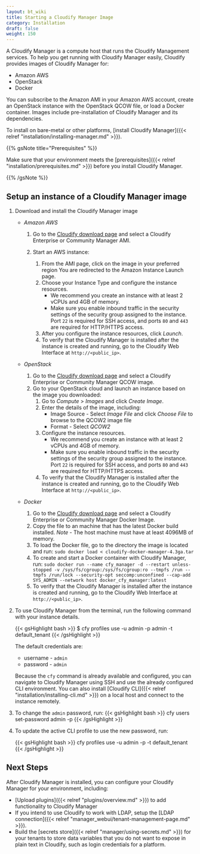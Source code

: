 ```yaml
---
layout: bt_wiki
title: Starting a Cloudify Manager Image
category: Installation
draft: false
weight: 150
---
```

A Cloudify Manager is a compute host that runs the Cloudify Management services. To help you get running with Cloudify Manager easily, Cloudify provides images of Cloudify Manager for:

* Amazon AWS
* OpenStack
* Docker

You can subscribe to the Amazon AMI in your Amazon AWS account,  create an OpenStack instance with the OpenStack QCOW file, or load a Docker container. Images include pre-installation of Cloudify Manager and its dependencies.

To install on bare-metal or other platforms, [install Cloudify Manager]({{< relref "installation/installing-manager.md" >}}).

{{% gsNote title="Prerequisites" %}}

Make sure that your environment meets the [prerequisites]({{< relref "installation/prerequisites.md" >}}) before you install Cloudify Manager.

{{% /gsNote %}}

## Setup an instance of a Cloudify Manager image

1. Download and install the Cloudify Manager image

    * *Amazon AWS*

        1. Go to the [Cloudify download page](http://cloudify.co/download/) and select a Cloudify Enterprise or Community Manager AMI.
        1. Start an AWS instance:

            1. From the AMI page, click on the image in your preferred region
            You are redirected to the Amazon Instance Launch page.
            1. Choose your Instance Type and configure the instance resources.
                * We recommend you create an instance with at least 2 vCPUs and 4GB of memory.
                * Make sure you enable inbound traffic in the security settings of the security group assigned to the instance. Port `22` is required for SSH access, and ports `80` and `443` are required for HTTP/HTTPS access.
            1. After you configure the instance resources, click *Launch*.
            1. To verify that the Cloudify Manager is installed after the instance is created and running, go to the Cloudify Web Interface at `http://<public_ip>`.

    * *OpenStack*
        1. Go to the [Cloudify download page](http://cloudify.co/download/) and select a Cloudify Enterprise or Community Manager QCOW image.
        1. Go to your OpenStack cloud and launch an instance based on the image you downloaded:
            1. Go to *Compute* > *Images* and click *Create Image*.
            1. Enter the details of the image, including:
                * Image Source - Select *Image File* and click *Choose File* to browse to the QCOW2 image file
                * Format - Select *QCOW2*
            1. Configure the instance resources.
                * We recommend you create an instance with at least 2 vCPUs and 4GB of memory.
                * Make sure you enable inbound traffic in the security settings of the security group assigned to the instance. Port `22` is required for SSH access, and ports `80` and `443` are required for HTTP/HTTPS access.
            1. To verify that the Cloudify Manager is installed after the instance is created and running, go to the Cloudify Web Interface at `http://<public_ip>`.

    * *Docker*
        1. Go to the [Cloudify download page](http://cloudify.co/download/) and select a Cloudify Enterprise or Community Manager Docker Image.
        1. Copy the file to an machine that has the latest Docker build installed.
            *Note* - The host machine must have at least 4096MB of memory.
        1. To load the Docker file, go to the directory the image is located and run: `sudo docker load < cloudify-docker-manager-4.3ga.tar` 
        1. To create and start a Docker container with Cloudify Manager, run: `sudo docker run --name cfy_manager -d --restart unless-stopped -v /sys/fs/cgroup:/sys/fs/cgroup:ro --tmpfs /run --tmpfs /run/lock --security-opt seccomp:unconfined --cap-add SYS_ADMIN --network host docker_cfy_manager:latest`
        1. To verify that the Cloudify Manager is installed after the instance is created and running, go to the Cloudify Web Interface at `http://<public_ip>`.

1. To use Cloudify Manager from the terminal, run the following command with your instance details.

    {{< gsHighlight  bash  >}}
    $ cfy profiles use <manager-ip> -u admin -p admin -t default_tenant
    {{< /gsHighlight >}}

    The default credentials are:

    * username - ```admin```
    * password - ```admin```

    Because the `cfy` command is already available and configured, you can navigate to Cloudify Manager using SSH and use the already configured CLI environment. You can also install [Cloudify CLI]({{< relref "installation/installing-cli.md" >}}) on a local host and connect to the instance remotely.

1. To change the `admin` password, run:
    {{< gsHighlight  bash  >}}
    cfy users set-password admin -p <new-password>
    {{< /gsHighlight >}}

1. To update the active CLI profile to use the new password, run:

    {{< gsHighlight  bash  >}}
    cfy profiles use <manager-ip> -u admin -p <the-new-password> -t default_tenant
    {{< /gsHighlight >}}

## Next Steps

After Cloudify Manager is installed, you can configure your Cloudify Manager for your environment, including:

* [Upload plugins]({{< relref "plugins/overview.md" >}}) to add functionality to Cloudify Manager
* If you intend to use Cloudify to work with LDAP, setup the [LDAP connection]({{< relref "manager_webui/tenant-management-page.md" >}}).
* Build the [secrets store]({{< relref "manager/using-secrets.md" >}}) for your tenants to store data variables that you do not want to expose in plain text in Cloudify, such as login credentials for a platform.
